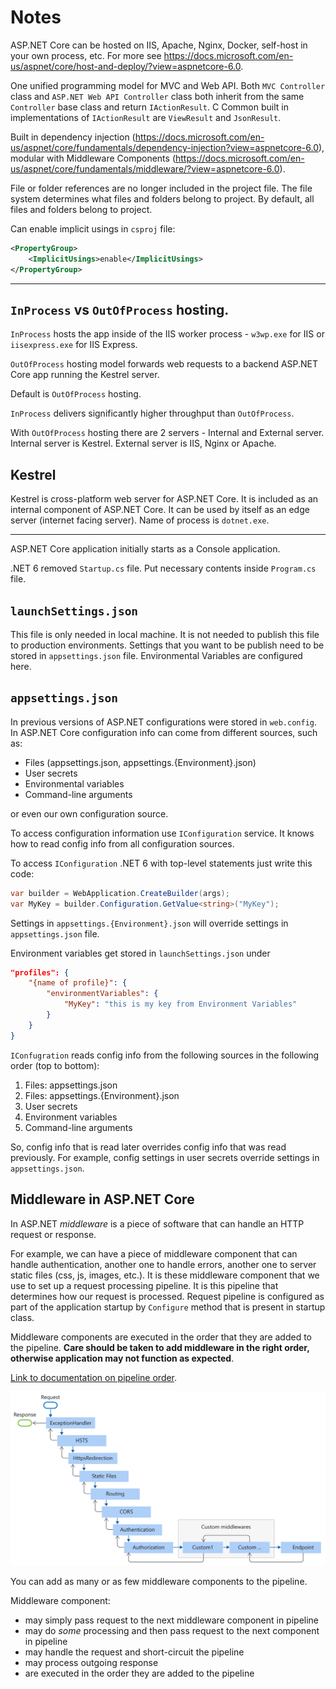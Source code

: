 # Notes

ASP.NET Core can be hosted on IIS, Apache, Nginx, Docker, self-host in your own process, etc.
For more see https://docs.microsoft.com/en-us/aspnet/core/host-and-deploy/?view=aspnetcore-6.0.

One unified programming model for MVC and Web API. Both `MVC Controller` class and `ASP.NET Web API Controller` class both inherit from the same `Controller` base class and return `IActionResult`. C Common built in implementations of `IActionResult` are `ViewResult` and `JsonResult`.

Built in dependency injection (https://docs.microsoft.com/en-us/aspnet/core/fundamentals/dependency-injection?view=aspnetcore-6.0), modular with Middleware Components (https://docs.microsoft.com/en-us/aspnet/core/fundamentals/middleware/?view=aspnetcore-6.0).

File or folder references are no longer included in the project file. The file system determines what files and folders belong to project. By default, all files and folders belong to project.

Can enable implicit usings in `csproj` file:

```xml
<PropertyGroup>
    <ImplicitUsings>enable</ImplicitUsings>
</PropertyGroup>
```

---

## `InProcess` vs `OutOfProcess` hosting.

`InProcess` hosts the app inside of the IIS worker process - `w3wp.exe` for IIS or `iisexpress.exe` for IIS Express. 

`OutOfProcess` hosting model forwards web requests to a backend ASP.NET Core app running the Kestrel server.

Default is `OutOfProcess` hosting.

`InProcess` delivers significantly higher throughput than `OutOfProcess`.

With `OutOfProcess` hosting there are 2 servers - Internal and External server. Internal server is Kestrel. External server is IIS, Nginx or Apache.

## Kestrel

Kestrel is cross-platform web server for ASP.NET Core. It is included as an internal component of ASP.NET Core. It can be used by itself as an edge server (internet facing server). Name of process is `dotnet.exe`.

---

ASP.NET Core application initially starts as a Console application.

.NET 6 removed `Startup.cs` file. Put necessary contents inside `Program.cs` file.

## `launchSettings.json`

This file is only needed in local machine. It is not needed to publish this file to production environments. Settings that you want to be publish need to be stored in `appsettings.json` file. Environmental Variables are configured here.

## `appsettings.json`

In previous versions of ASP.NET configurations were stored in `web.config`. In ASP.NET Core configuration info can come from different sources, such as:

- Files (appsettings.json, appsettings.{Environment}.json)
- User secrets
- Environmental variables
- Command-line arguments

or even our own configuration source.

To access configuration information use `IConfiguration` service. It knows how to read config info from all configuration sources.

To access `IConfiguration` .NET 6 with top-level statements just write this code:

```c#
var builder = WebApplication.CreateBuilder(args);
var MyKey = builder.Configuration.GetValue<string>("MyKey");
```

Settings in `appsettings.{Environment}.json` will override settings in `appsettings.json` file.

Environment variables get stored in `launchSettings.json` under

```json
"profiles": {
    "{name of profile}": {
        "environmentVariables": {
            "MyKey": "this is my key from Environment Variables"
        }
    }
}
```

`IConfugration` reads config info from the following sources in the following order (top to bottom):

1. Files: appsettings.json
2. Files: appsettings.{Environment}.json
3. User secrets
4. Environment variables
5. Command-line arguments

So, config info that is read later overrides config info that was read previously. For example, config settings in user secrets override settings in `appsettings.json`.

## Middleware in ASP.NET Core

In ASP.NET _middleware_ is a piece of software that can handle an HTTP request or response.

For example, we can have a piece of middleware component that can handle authentication, another one to handle errors, another one to server static files (css, js, images, etc.). It is these middleware component that we use to set up a request processing pipeline. It is this pipeline that determines how our request is processed. Request pipeline is configured as part of the application startup by `Configure` method that is present in startup class.

Middleware components are executed in the order that they are added to the pipeline. **Care should be taken to add middleware in the right order, otherwise application may not function as expected**.

[Link to documentation on pipeline order](https://docs.microsoft.com/en-us/aspnet/core/fundamentals/middleware/?view=aspnetcore-6.0#middleware-order).

![Middleware-pipeline order](./resources/images/middleware-pipeline.svg)

You can add as many or as few middleware components to the pipeline.

Middleware component:
- may simply pass request to the next middleware component in pipeline
- may do _some_ processing and then pass request to the next component in pipeline
- may handle the request and short-circuit the pipeline
- may process outgoing response
- are executed in the order they are added to the pipeline
